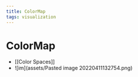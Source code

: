 ```yaml
---
title: ColorMap
tags: visualization
---
```


# ColorMap
- [[Color Spaces]]
- ![im](assets/Pasted image 20220411132754.png)













